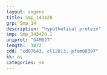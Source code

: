 ```yaml
---
layout: smgene
title: Smp_143420
grp: Smp_14
description: "hypothetical protein"
smp: Smp_143420.1
uniprot: "G4M0J7"
length:  1872
cdd: "cd07643, cl12013, pfam08397"
kk: ns
categories: sm
---
```

